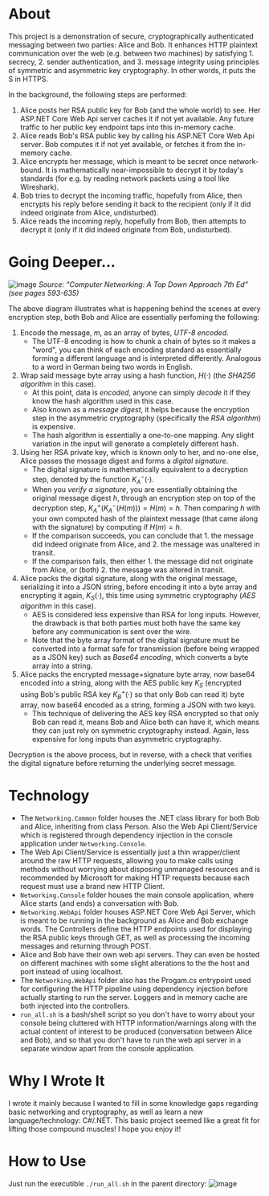 # About
This project is a demonstration of secure, cryptographically authenticated messaging between two parties: Alice and Bob. It enhances HTTP plaintext communication over the web (e.g. between two machines) by satisfying 1. secrecy, 2. sender authentication, and 3. message integrity using principles of 
symmetric and asymmetric key cryptography. In other words, it puts the S in HTTPS.

In the background, the following steps are performed:

1. Alice posts her RSA public key for Bob (and the whole world) to see. Her ASP.NET Core Web Api server caches it if not yet available. Any future traffic to her public key endpoint taps into this in-memory cache. 
3. Alice reads Bob's RSA public key by calling his ASP.NET Core Web Api server. Bob computes it if not yet available, or fetches it from the in-memory cache.
4. Alice encrypts her message, which is meant to be secret once network-bound. It is mathematically near-impossible to decrypt it by today's standards (for e.g. by reading network packets using a tool like Wireshark).
5. Bob tries to decrypt the incoming traffic, hopefully from Alice, then encrypts his reply before sending it back to the recipient (only if it did indeed originate from Alice, undisturbed).
6. Alice reads the incoming reply, hopefully from Bob, then attempts to decrypt it (only if it did indeed originate from Bob, undisturbed).

# Going Deeper...

![image](https://github.com/user-attachments/assets/c69ab35f-a4bb-4012-bfdb-9e180d883a47)
*Source: "Computer Networking: A Top Down Approach 7th Ed" (see pages 593-635)*

The above diagram illustrates what is happening behind the scenes at every encryption step, both Bob and Alice are essentially perfoming the following:

1. Encode the message, $m$, as an array of bytes, *UTF-8 encoded*.
    - The UTF-8 encoding is how to chunk a chain of bytes so it makes a "word", you can think of each encoding standard as essentially forming a different language and is interpreted differently. Analogous to a word in German being two words in English. 
3. Wrap said message byte array using a hash function, $H(\cdot)$ (the *SHA256 algorithm* in this case).
    - At this point, data is *encoded*, anyone can simply *decode* it if they know the hash algorithm used in this case.
    - Also known as a *message digest*, it helps because the encryption step in the asymmetric cryptography (specifically the *RSA algorithm*) is expensive.
    - The hash algorithm is essentially a one-to-one mapping. Any slight variation in the input will generate a completely different hash.
4. Using her RSA private key, which is known only to her, and no-one else, Alice passes the message digest and forms a *digital signature*. 
    - The digital signature is mathematically equivalent to a decryption step, denoted by the function $K^{-}_A(\cdot)$.
    - When you *verify a signature*, you are essentially obtaining the original message digest $h$, through an encryption step on top of the decryption step, $K^{+}_A(K^{-}_A(H(m)))=H(m)=h$. Then comparing $h$ with your own computed hash of the plaintext message (that came along with the signature) by computing if $H(m) = h$.
    - If the comparison succeeds, you can conclude that 1. the message did indeed originate from Alice, and 2. the message was unaltered in transit.
    - If the comparison fails, then either 1. the message did not originate from Alice, or (both) 2. the message was altered in transit. 
5. Alice packs the digital signature, along with the original message, serializing it into a JSON string, before encoding it into a byte array and encrypting it again, $K_S(\cdot)$, this time using symmetric cryptography (*AES algorithm* in this case).
    - AES is considered less expensive than RSA for long inputs. However, the drawback is that both parties must both have the same key before any communication is sent over the wire.
    - Note that the byte array format of the digital signature must be converted into a format safe for transmission (before being wrapped as a JSON key) such as *Base64 encoding*, which converts a byte array into a string. 
6. Alice packs the encrypted message+signature byte array, now base64 encoded into a string, along with the AES public key $K_S$ (encrypted using Bob's public RSA key $K^{+}_B(\cdot)$ so that only Bob can read it) byte array, now base64 encoded as a string, forming a JSON with two keys.
    - This technique of delivering the AES key RSA encrypted so that only Bob can read it, means Bob and Alice both can have it, which means they can just rely on symmetric cryptography instead. Again, less expensive for long inputs than asymmetric cryptography.

Decryption is the above process, but in reverse, with a check that verifies the digital signature before returning the underlying secret message. 

# Technology

- The ``Networking.Common`` folder houses the .NET class library for both Bob and Alice, inheriting from class Person. Also the Web Api Client/Service which is registered through dependency injection in the console application under ``Networking.Console``. 
- The Web Api Client/Service is essentially just a thin wrapper/client around the raw HTTP requests, allowing you to make calls using methods without worrying about disposing unmanaged resources and is recommended by Microsoft for making HTTP requests because each request must use a brand new HTTP Client.
- ``Networking.Console`` folder houses the main console application, where Alice starts (and ends) a conversation with Bob.
- ``Networking.WebApi`` folder houses ASP.NET Core Web Api Server, which is meant to be running in the background as Alice and Bob exchange words. The Controllers define the HTTP endpoints used for displaying the RSA public keys through GET, as well as processing the incoming messages and returning through POST.
- Alice and Bob have their own web api servers. They can even be hosted on different machines with some slight alterations to the the host and port instead of using localhost. 
- The ``Networking.WebApi`` folder also has the Progam.cs entrypoint used for configuring the HTTP pipeline using dependency injection before actually starting to run the server. Loggers and in memory cache are both injected into the controllers.
- ``run_all.sh`` is a bash/shell script so you don't have to worry about your console being cluttered with HTTP information/warnings along with the actual content of interest to be produced (conversation between Alice and Bob), and so that you don't have to run the web api server in a separate window apart from the console application.


# Why I Wrote It
I wrote it mainly because I wanted to fill in some knowledge gaps regarding basic networking and cryptography, as well as learn a new language/technology: C#/.NET. This basic project seemed like a great fit for lifting those compound muscles! I hope you enjoy it!

# How to Use
Just run the executible ``./run_all.sh`` in the parent directory:
![image](https://github.com/user-attachments/assets/c3b70673-e6b5-4fbc-b8d5-0590f966fd0c)

